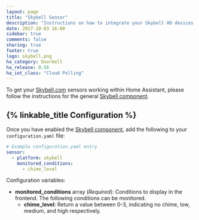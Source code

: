 ```yaml
---
layout: page
title: "Skybell Sensor"
description: "Instructions on how to integrate your Skybell HD devices within Home Assistant."
date: 2017-10-03 16:00
sidebar: true
comments: false
sharing: true
footer: true
logo: skybell.png
ha_category: Doorbell
ha_release: 0.56
ha_iot_class: "Cloud Polling"
---
```


To get your [Skybell.com](https://skybell.com/) sensors working within Home Assistant, please follow the instructions for the general [Skybell component](/components/skybell).

## {% linkable_title Configuration %}

Once you have enabled the [Skybell component](/components/skybell), add the following to your `configuration.yaml` file:

```yaml
# Example configuration.yaml entry
sensor:
  - platform: skybell
    monitored_conditions:
      - chime_level
```

Configuration variables:

- **monitored_conditions** array (*Required*): Conditions to display in the frontend. The following conditions can be monitored.
  - **chime_level**: Return a value between 0-3, indicating no chime, low, medium, and high respectively.
